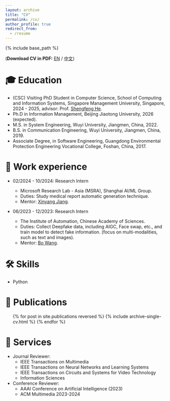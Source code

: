 ```yaml
---
layout: archive
title: "CV"
permalink: /cv/
author_profile: true
redirect_from:
  - /resume
---
```


{% include base_path %}

(**Download CV in PDF:** [EN](https://guanzhouk.top/files/guanzhou-ke-cv-en.pdf) / [中文](https://guanzhouk.top/files/guanzhou-ke-cv-cn.pdf))

🎓 Education
======
* (CSC) Visiting PhD Student in Computer Science, School of Computing and Information Systems, Singapore Management University, Singapore, 2024 - 2025, advisor: Prof. [Shengfeng He](http://www.shengfenghe.com/).
* Ph.D in Information Management, Beijing Jiaotong University, 2026 (expected).
* M.S. in System Engineering, Wuyi University, Jiangmen, China, 2022.
* B.S. in Communication Engineering, Wuyi University, Jiangmen, China, 2019.
* Associate Degree, in Software Engineering, Guangdong Environmental Protection Engineering Vocational College, Foshan, China, 2017.

💼 Work experience
======
* 02/2024 - 10/2024: Research Intern
  * Microsoft Research Lab - Asia (MSRA), Shanghai AI/ML Group.
  * Duties: Study medical report automatic generation technique. 
  * Mentor: [Xinyang Jiang](https://www.microsoft.com/en-us/research/people/xinyangjiang/).

* 06/2023 - 12/2023: Research Intern
  * The Institute of Automation, Chinese Academy of Sciences.
  * Duties: Collect Deepfake data, including AIGC, Face swap, etc., and train model to detect fake information. (focus on multi-modalities, such as text and images).
  * Mentor: [Bo Wang](http://vslab.ia.ac.cn/people/).


🛠️ Skills
======
* Python


📄 Publications
======
  <ul>{% for post in site.publications reversed %}
    {% include archive-single-cv.html %}
  {% endfor %}</ul>
  
<!-- Talks
======
  <ul>{% for post in site.talks %}
    {% include archive-single-talk-cv.html %}
  {% endfor %}</ul> -->
  
  
🤝 Services
======

* Journal Reviewer:
  * IEEE Transactions on Multimedia
  * IEEE Transactions on Neural Networks and Learning Systems
  * IEEE Transactions on Circuits and Systems for Video Technology
  * Information Sciences
* Conference Reviewer:
  * AAAI Conference on Artificial Intelligence (2023)
  * ACM Multimedia 2023-2024
